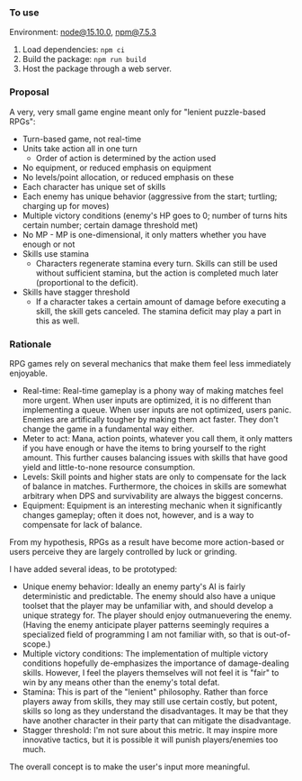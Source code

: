 ### To use

Environment: node@15.10.0, npm@7.5.3

1. Load dependencies: `npm ci`
2. Build the package: `npm run build`
3. Host the package through a web server.

### Proposal

A very, very small game engine meant only for "lenient puzzle-based RPGs":

- Turn-based game, not real-time
- Units take action all in one turn
    - Order of action is determined by the action used
- No equipment, or reduced emphasis on equipment
- No levels/point allocation, or reduced emphasis on these
- Each character has unique set of skills
- Each enemy has unique behavior (aggressive from the start; turtling; charging up for moves)
- Multiple victory conditions (enemy's HP goes to 0; number of turns hits certain number; certain damage threshold met)
- No MP - MP is one-dimensional, it only matters whether you have enough or not
- Skills use stamina
    - Characters regenerate stamina every turn. Skills can still be used without sufficient stamina, but the action is completed much later (proportional to the deficit).
- Skills have stagger threshold
    - If a character takes a certain amount of damage before executing a skill, the skill gets canceled. The stamina deficit may play a part in this as well.


### Rationale

RPG games rely on several mechanics that make them feel less immediately enjoyable.

- Real-time: Real-time gameplay is a phony way of making matches feel more urgent. When user inputs are optimized, it is no different than implementing a queue. When user inputs are not optimized, users panic. Enemies are artifically tougher by making them act faster. They don't change the game in a fundamental way either.
- Meter to act: Mana, action points, whatever you call them, it only matters if you have enough or have the items to bring yourself to the right amount. This further causes balancing issues with skills that have good yield and little-to-none resource consumption.
- Levels: Skill points and higher stats are only to compensate for the lack of balance in matches. Furthermore, the choices in skills are somewhat arbitrary when DPS and survivability are always the biggest concerns.
- Equipment: Equipment is an interesting mechanic when it significantly changes gameplay; often it does not, however, and is a way to compensate for lack of balance.

From my hypothesis, RPGs as a result have become more action-based or users perceive they are largely controlled by luck or grinding.

I have added several ideas, to be prototyped:

- Unique enemy behavior: Ideally an enemy party's AI is fairly deterministic and predictable. The enemy should also have a unique toolset that the player may be unfamiliar with, and should develop a unique strategy for. The player should enjoy outmanuevering the enemy. (Having the enemy anticipate player patterns seemingly requires a specialized field of programming I am not familiar with, so that is out-of-scope.)
- Multiple victory conditions: The implementation of multiple victory conditions hopefully de-emphasizes the importance of damage-dealing skills. However, I feel the players themselves will not feel it is "fair" to win by any means other than the enemy's total defat.
- Stamina: This is part of the "lenient" philosophy. Rather than force players away from skills, they may still use certain costly, but potent, skills so long as they understand the disadvantages. It may be that they have another character in their party that can mitigate the disadvantage.
- Stagger threshold: I'm not sure about this metric. It may inspire more innovative tactics, but it is possible it will punish players/enemies too much.

The overall concept is to make the user's input more meaningful.